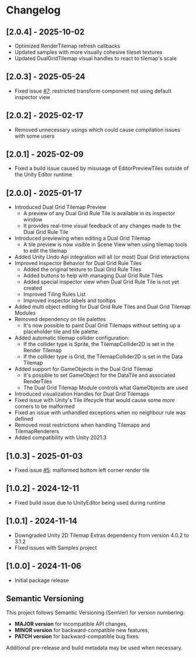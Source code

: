 # Changelog

## [2.0.4] - 2025-10-02

- Optimized RenderTilemap refresh callbacks 
- Updated samples with more visually cohesive tileset textures
- Updated DualGridTilemap visual handles to react to tilemap's scale

## [2.0.3] - 2025-05-24

- Fixed issue [#7](https://github.com/skner-dev/DualGrid/issues/7): restricted transform component not using default inspector view

## [2.0.2] - 2025-02-17

- Removed unnecessary usings which could cause compilation issues with some users

## [2.0.1] - 2025-02-09

- Fixed a build issue caused by misusage of EditorPreviewTiles outside of the Unity Editor runtime

## [2.0.0] - 2025-01-17

- Introduced Dual Grid Tilemap Preview
    - A preview of any Dual Grid Rule Tile is available in its inspector window
    - It provides real-time visual feedback of any changes made to the Dual Grid Rule Tile
- Introduced previewing when editing a Dual Grid Tilemap
    - A tile preview is now visible in Scene View when using tilemap tools to edit the tilemap
- Added Unity Undo Api integration will all (or most) Dual Grid interactions
- Improved Inspector Behavior for Dual Grid Rule Tiles
    - Added the original texture to Dual Grid Rule Tiles
    - Added buttons to help with managing Dual Grid Rule Tiles
    - Added special inspector view when Dual Grid Rule Tile is not yet created
    - Improved Tiling Rules List
    - Improved inspector labels and tooltips
- Added multi object editing for Dual Grid Rule Tiles and Dual Grid Tilemap Modules
- Removed dependency on tile palettes
    - It's now possible to paint Dual Grid Tilemaps without setting up a placeholder tile and tile palette.
- Added automatic tilemap collider configuration:
    - If the collider type is Sprite, the TilemapCollider2D is set in the Render Tilemap
    - If the collider type is Grid, the TilemapCollider2D is set in the Data Tilemap
- Added support for GameObjects in the Dual Grid Tilemap
    - It's possible to set GameObject for the DataTile and associated RenderTiles
    - The Dual Grid Tilemap Module controls what GameObjects are used
- Introduced visualization Handles for Dual Grid Tilemaps
- Fixed issue with Unity's Tile lifecycle that would cause some _more_ corners to be malformed
- Fixed an issue with unhandled exceptions when no neighbour rule was defined
- Removed most restrictions when handling Tilemaps and TilemapRenderers
- Added compatibility with Unity 2021.3

## [1.0.3] - 2025-01-03

- Fixed issue [#5](https://github.com/skner-dev/DualGrid/issues/5): malformed bottom left corner render tile

## [1.0.2] - 2024-12-11

- Fixed build issue due to UnityEditor being used during runtime

## [1.0.1] - 2024-11-14

- Downgraded Unity 2D Tilemap Extras dependency from version 4.0.2 to 3.1.2
- Fixed issues with Samples project

## [1.0.0] - 2024-11-06

- Initial package release

## Semantic Versioning

This project follows Semantic Versioning (SemVer) for version numbering:

- **MAJOR version** for incompatible API changes,
- **MINOR version** for backward-compatible new features,
- **PATCH version** for backward-compatible bug fixes.

Additional pre-release and build metadata may be used when necessary.
